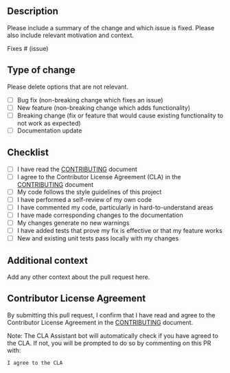 ## Description

Please include a summary of the change and which issue is fixed. Please also include relevant motivation and context.

Fixes # (issue)

## Type of change

Please delete options that are not relevant.

- [ ] Bug fix (non-breaking change which fixes an issue)
- [ ] New feature (non-breaking change which adds functionality)
- [ ] Breaking change (fix or feature that would cause existing functionality to not work as expected)
- [ ] Documentation update

## Checklist

- [ ] I have read the [CONTRIBUTING](../../CONTRIBUTING.md) document
- [ ] I agree to the Contributor License Agreement (CLA) in the [CONTRIBUTING](../../CONTRIBUTING.md) document
- [ ] My code follows the style guidelines of this project
- [ ] I have performed a self-review of my own code
- [ ] I have commented my code, particularly in hard-to-understand areas
- [ ] I have made corresponding changes to the documentation
- [ ] My changes generate no new warnings
- [ ] I have added tests that prove my fix is effective or that my feature works
- [ ] New and existing unit tests pass locally with my changes

## Additional context

Add any other context about the pull request here.

## Contributor License Agreement

By submitting this pull request, I confirm that I have read and agree to the Contributor License Agreement in the [CONTRIBUTING](../../CONTRIBUTING.md) document.

Note: The CLA Assistant bot will automatically check if you have agreed to the CLA. If not, you will be prompted to do so by commenting on this PR with:
```
I agree to the CLA
```